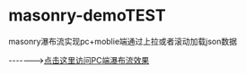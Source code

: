 # masonry-demoTEST
masonry瀑布流实现pc+moblie端通过上拉或者滚动加载json数据

------->[点击这里访问PC端瀑布流效果](https://fairyly.github.io/masonry-demoTEST/)

